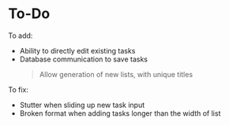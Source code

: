 # To-Do

To add:
- Ability to directly edit existing tasks
- Database communication to save tasks
  > Allow generation of new lists, with unique titles

To fix:
- Stutter when sliding up new task input
- Broken format when adding tasks longer than the width of list
